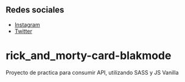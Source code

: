 ## Redes sociales
- [Instagram](https://www.instagram.com/carlos_0497/)
- [Twitter](https://twitter.com/CRVB_0797)

# rick_and_morty-card-blakmode
Proyecto de practica para consumir API, utilizando SASS y JS Vanilla
